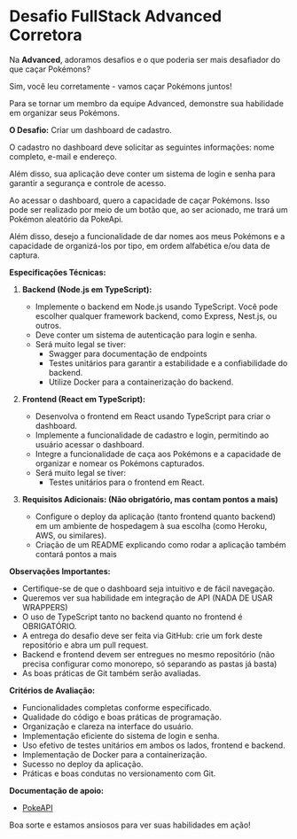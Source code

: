 # Desafio FullStack Advanced Corretora

Na **Advanced**, adoramos desafios e o que poderia ser mais desafiador do que caçar Pokémons?

Sim, você leu corretamente - vamos caçar Pokémons juntos!

Para se tornar um membro da equipe Advanced, demonstre sua habilidade em organizar seus Pokémons.

**O Desafio:** Criar um dashboard de cadastro.

O cadastro no dashboard deve solicitar as seguintes informações: nome completo, e-mail e endereço.

Além disso, sua aplicação deve conter um sistema de login e senha para garantir a segurança e controle de acesso.

Ao acessar o dashboard, quero a capacidade de caçar Pokémons. Isso pode ser realizado por meio de um botão que, ao ser acionado, me trará um Pokémon aleatório da PokeApi.

Além disso, desejo a funcionalidade de dar nomes aos meus Pokémons e a capacidade de organizá-los por tipo, em ordem alfabética e/ou data de captura.

**Especificações Técnicas:**

1. **Backend (Node.js em TypeScript):**
   - Implemente o backend em Node.js usando TypeScript. Você pode escolher qualquer framework backend, como Express, Nest.js, ou outros.
   - Deve conter um sistema de autenticação para login e senha.
   - Será muito legal se tiver:
     - Swagger para documentação de endpoints  
     - Testes unitários para garantir a estabilidade e a confiabilidade do backend.
     - Utilize Docker para a containerização do backend.

2. **Frontend (React em TypeScript):**
   - Desenvolva o frontend em React usando TypeScript para criar o dashboard.
   - Implemente a funcionalidade de cadastro e login, permitindo ao usuário acessar o dashboard.
   - Integre a funcionalidade de caça aos Pokémons e a capacidade de organizar e nomear os Pokémons capturados.
   - Será muito legal se tiver:
      - Testes unitários para o frontend em React.

3. **Requisitos Adicionais: (Não obrigatório, mas contam pontos a mais)**
   - Configure o deploy da aplicação (tanto frontend quanto backend) em um ambiente de hospedagem à sua escolha (como Heroku, AWS, ou similares).
   - Criação de um README explicando como rodar a aplicação também contará pontos a mais

**Observações Importantes:**
- Certifique-se de que o dashboard seja intuitivo e de fácil navegação.
- Queremos ver sua habilidade em integração de API (NADA DE USAR WRAPPERS)
- O uso de TypeScript tanto no backend quanto no frontend é OBRIGATÓRIO.
- A entrega do desafio deve ser feita via GitHub: crie um fork deste repositório e abra um pull request.
- Backend e frontend devem ser entregues no mesmo repositório (não precisa configurar como monorepo, só separando as pastas já basta)
- As boas práticas de Git também serão avaliadas.


**Critérios de Avaliação:**
- Funcionalidades completas conforme especificado.
- Qualidade do código e boas práticas de programação.
- Organização e clareza na interface do usuário.
- Implementação eficiente do sistema de login e senha.
- Uso efetivo de testes unitários em ambos os lados, frontend e backend.
- Implementação de Docker para a containerização.
- Sucesso no deploy da aplicação.
- Práticas e boas condutas no versionamento com Git.

**Documentação de apoio:**
- [PokeAPI](https://pokeapi.co/)
  

Boa sorte e estamos ansiosos para ver suas habilidades em ação!
